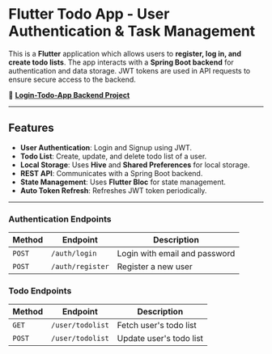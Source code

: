 # Flutter Todo App - User Authentication & Task Management
This is a **Flutter** application which allows users to **register, log in, and create  todo lists**. The app interacts with a **Spring Boot backend** for authentication and data storage. JWT tokens are used in API requests to ensure secure access to the backend.

🔗 **[Login-Todo-App Backend Project](https://github.com/denizcaygoz/Login-Todo-App-Backend)** 

---

## Features

- **User Authentication**: Login and Signup using JWT.
- **Todo List**: Create, update, and delete todo list of a user.
- **Local Storage**: Uses **Hive** and **Shared Preferences** for local storage.
- **REST API**: Communicates with a Spring Boot backend.
- **State Management**: Uses **Flutter Bloc** for state management.
- **Auto Token Refresh**: Refreshes JWT token periodically.

---

### Authentication Endpoints

| Method | Endpoint | Description |
| --- | --- | --- |
| `POST` | `/auth/login` | Login with email and password |
| `POST` | `/auth/register` | Register a new user |

### Todo Endpoints

| Method | Endpoint | Description |
| --- | --- | --- |
| `GET` | `/user/todolist` | Fetch user's todo list |
| `POST` | `/user/todolist` | Update user's todo list |

